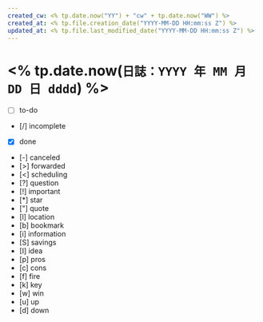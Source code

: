 ```yaml
---
created_cw: <% tp.date.now("YY") + "cw" + tp.date.now("WW") %>
created_at: <% tp.file.creation_date("YYYY-MM-DD HH:mm:ss Z") %>
updated_at: <% tp.file.last_modified_date("YYYY-MM-DD HH:mm:ss Z") %>
---
```


# <% tp.date.now(`日誌：YYYY 年 MM 月 DD 日 dddd`) %>


- [ ] to-do
- [/] incomplete
- [x] done
- [-] canceled
- [>] forwarded
- [<] scheduling
- [?] question
- [!] important
- [*] star
- ["] quote
- [l] location
- [b] bookmark
- [i] information
- [S] savings
- [I] idea
- [p] pros
- [c] cons
- [f] fire
- [k] key
- [w] win
- [u] up
- [d] down

